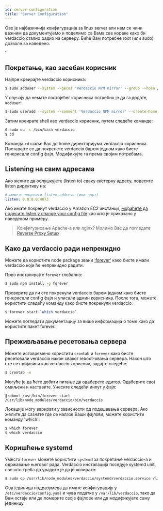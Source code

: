 ```yaml
---
id: server-configuration
title: "Server Configuration"
---
```


Ово је најбазичнија конфигурација за linux server али нам се чини важним да документујемо и поделимо са Вама све кораке како би verdaccio стално радио на серверу. Биће Вам потребне root (или sudo) дозволе за наведено.

<div id="codefund">''</div>

## Покретање, као засебан корисник

Најпре креирајте verdaccio корисника:

```bash
$ sudo adduser --system --gecos 'Verdaccio NPM mirror' --group --home /var/lib/verdaccio verdaccio
```

У случају да немате постојећег корисника потребно је да га додате, `adduser`:

```bash
$ sudo useradd --system --comment 'Verdaccio NPM mirror' --create-home --home-dir /var/lib/verdaccio --shell /sbin/nologin verdaccio
```

Затим креирате shell као verdaccio корисник, путем следеће команде:

```bash
$ sudo su -s /bin/bash verdaccio
$ cd
```

Команда `cd` шаље Вас до home директоријума verdaccio корисника. Постарајте се да покренете verdaccio барем једном како бисте генерисали config фајл. Модификујте га према својим потребама.

## Listening на свим адресама

Ако желите да ослушкујете (listen to) сваку екстерну адресу, подесите listen директиву на:

```yaml
# можете подесити listen address (или порт)
listen: 0.0.0.0:4873
```

Ако имате покренут verdaccio у Amazon EC2 инстанци, [мораћете да подесите listen у change your config file](https://github.com/verdaccio/verdaccio/issues/314#issuecomment-327852203) као што је приказано у наведеном примеру.

> Конфигурисање Apache-а или nginx? Молимо Вас да погледате [Reverse Proxy Setup](reverse-proxy.md)

## Како да verdaccio ради непрекидно

Можете да користите node package звани ['forever'](https://github.com/nodejitsu/forever) како бисте имали verdaccio који ће непрекидно радити.

Прво инсталирајте `forever` глобално:

```bash
$ sudo npm install -g forever
```

Проверите да ли сте покренули verdaccio барем једном како бисте генерисали config фајл и уписали админ корисника. После тога, можете користити следећу команду како бисте покренули verdaccio:

```bash
$ forever start `which verdaccio`
```

Можете погледати документацију за више информација о томе како да користите пакет forever.

## Преживљавање ресетовања сервера

Можете истовремено користити `crontab` и `forever` како бисте ресетовали verdaccio након сваког reboot-овања сервера. Након што сте се пријавили као verdaccio корисник, задајте следеће:

```bash
$ crontab -e
```

Могуће је да ћете добити питање да одаберете едитор. Одаберите свој омиљени и наставите. Унесите следећи инпут у фајл:

    @reboot /usr/bin/forever start /usr/lib/node_modules/verdaccio/bin/verdaccio
    

Локације могу варирати у зависности од подешавања сервера. Ако желите да сазнате где се налазе Ваши фајлови, можете користити команду 'which':

```bash
$ which forever
$ which verdaccio
```

## Коришћење systemd

Уместо `forever` можете користити `systemd` за покретање verdaccio-а и одржавање његовог рада. Verdaccio инсталација поседује systemd unit, све што треба да урадите је да је копирате:

```bash
$ sudo cp /usr/lib/node_modules/verdaccio/systemd/verdaccio.service /lib/systemd/system/ && sudo systemctl daemon-reload
```

Ова јединица подразумева да имате конфигурацију у `/etc/verdaccio/config.yaml` и чува податке у `/var/lib/verdaccio`, тако да Вам остаје или да померите своје фајлове или да модификујете саму јединицу.